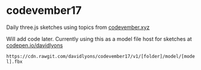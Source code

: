 # codevember17

Daily three.js sketches using topics from [codevember.xyz](http://codevember.xyz/)

Will add code later. Currently using this as a model file host for sketches at [codepen.io/davidlyons](https://codepen.io/davidlyons/)

`https://cdn.rawgit.com/davidlyons/codevember17/v1/[folder]/model/[model].fbx`